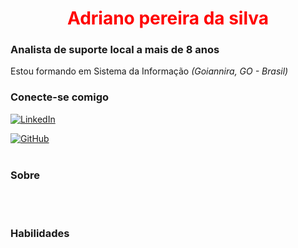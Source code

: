 <h1 align="center"> 
  <a href="https://www.linkedin.com/in/adriano-pereira-249a933b/" style="color: #f00 !important; text-decoration: none; color: inherit;">
    <span>Adriano pereira da silva</span>
  </a>
</h1>

### Analista de suporte local a mais de 8 anos 
Estou formando em Sistema da Informação
<i>(Goiannira, GO - Brasil)</i>

### Conecte-se comigo


[![LinkedIn](https://img.shields.io/badge/linkedin-%230077B5.svg?style=for-the-badge&logo=linkedin&logoColor=white)](https://www.linkedin.com/in/adriano-pereira-249a933b/)

[![GitHub](https://img.shields.io/badge/GitHub-0077B5?style=for-the-badge&logo=github&logoColor=white)](https://github.com/AdrianoSI)
<br />
<br />

###  Sobre
<i>
<br />


</i>


<br />

### Habilidades



